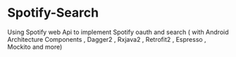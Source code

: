 # Spotify-Search
Using Spotify web Api to implement Spotify oauth and search ( with Android Architecture Components , Dagger2 , Rxjava2 , Retrofit2 , Espresso , Mockito and more)
